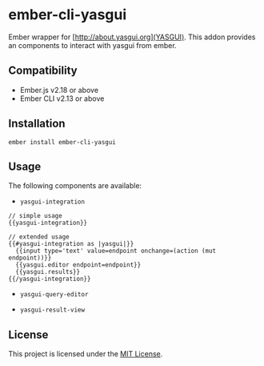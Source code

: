 ember-cli-yasgui
==============================================================================

Ember wrapper for [http://about.yasgui.org](YASGUI). This addon provides an components to interact with yasgui from ember. 


Compatibility
------------------------------------------------------------------------------

* Ember.js v2.18 or above
* Ember CLI v2.13 or above


Installation
------------------------------------------------------------------------------

```
ember install ember-cli-yasgui
```


Usage
------------------------------------------------------------------------------

The following components are available:
* `yasgui-integration`
```
// simple usage
{{yasgui-integration}}

// extended usage
{{#yasgui-integration as |yasgui|}}
  {{input type='text' value=endpoint onchange=(action (mut endpoint))}}
  {{yasgui.editor endpoint=endpoint}}
  {{yasgui.results}}
{{/yasgui-integration}}

```
* `yasgui-query-editor`

* `yasgui-result-view`

License
------------------------------------------------------------------------------

This project is licensed under the [MIT License](LICENSE.md).
